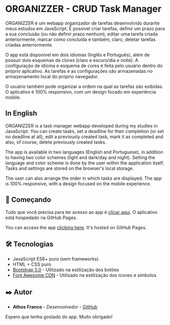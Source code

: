 # ORGANIZZER - CRUD Task Manager

ORGANIZZER é um webapp organizador de tarefas desenvolvido durante meus estudos em JavaScript. É possível criar tarefas, definir um prazo para a sua conclusão (ou não definir prazo nenhum), editar uma tarefa criada anteriormente, marcar como concluída e também, claro, deletar tarefas criadas anteriormente.

O app está disponível em dois idiomas (Inglês e Português), além de possuir dois esquemas de clores (claro e escuro/dia e noite). A configuração de idioma e esquema de cores é feita pelo usuário dentro do próprio aplicativo. As tarefas e as configurações são armazenadas no armazenamento local do próprio navegador. 

O usuário também pode organizar a ordem na qual as tarefas são exibidas. O aplicativo é 100% responsivo, com um design focado em experiência mobile. 

## In English

ORGANIZZER is a task manager webapp developed during my studies in JavaScript. You can create tasks, set a deadline for their completion (or set no deadline at all), edit a previously created task, mark it as completed and also, of course, delete previously created tasks.

The app is available in two languages (English and Portuguese), in addition to having two color schemes (light and dark/day and night). Setting the language and color scheme is done by the user within the application itself. Tasks and settings are stored on the browser's local storage.

The user can also arrange the order in which tasks are displayed. The app is 100% responsive, with a design focused on the mobile experience.

## 🚀 Começando

Tudo que você precisa para ter acesso ao app é [clicar aqui](https://athosfranco.github.io/crud-task-manager/). O aplicativo está hospedado na GitHub Pages. 

You can access the app [clicking here](https://athosfranco.github.io/crud-task-manager/). It's hosted on GitHub Pages.

## 🛠️ Tecnologias 

* JavaScript ES6+ puro (sem frameworks)
* HTML + CSS puro 
* [Bootstrap 5.0](https://getbootstrap.com/docs/5.0/getting-started/introduction/) - Utilizado na estilização dos botões 
* [Font Awesome CDN](https://fontawesome.com/) - Utilizado na estilização dos ícones e símbolos

## ✒️ Autor

* **Athos Franco** - *Desenvolvedor* - [GitHub](https://github.com/athosfranco)

Espero que tenha gostado do app. Muito obrigado!
